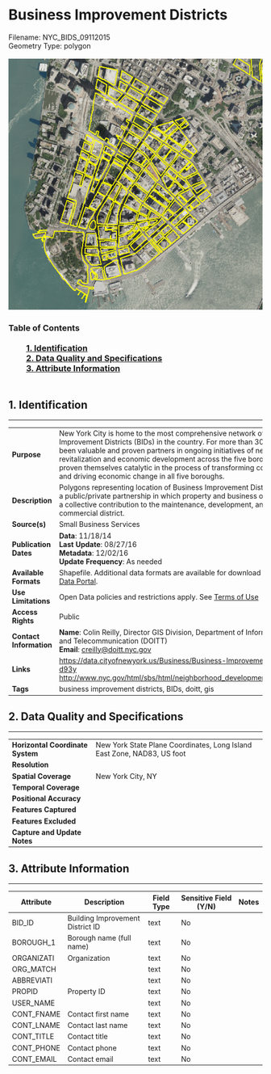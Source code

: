 # Business Improvement Districts
Filename: NYC_BIDS_09112015<br>Geometry Type: polygon<br><br>![image](https://github.com/CityOfNewYork/nyc-geo-metadata/blob/master/Images/BusinessImprovementDistricts.PNG)

### Table of Contents<br><br>&nbsp;&nbsp;&nbsp;&nbsp;&nbsp;&nbsp;&nbsp;&nbsp;&nbsp;[**1. Identification**](#1-identification)<br>&nbsp;&nbsp;&nbsp;&nbsp;&nbsp;&nbsp;&nbsp;&nbsp;&nbsp;[**2. Data Quality and Specifications**](#2-data-quality-and-specifications)<br>&nbsp;&nbsp;&nbsp;&nbsp;&nbsp;&nbsp;&nbsp;&nbsp;&nbsp;[**3. Attribute Information**](#3-attribute-information)<br><br>
## 1. Identification
---------------------------------------------
|     |     |
| --- | --- |
**Purpose** |New York City is home to the most comprehensive network of Business Improvement Districts (BIDs) in the country. For more than 30 years, BIDs have been valuable and proven partners in ongoing initiatives of neighborhood revitalization and economic development across the five boroughs. BIDs have proven themselves catalytic in the process of transforming commercial corridors and driving economic change in all five boroughs. 
**Description** |Polygons representing location of Business Improvement Districts (BIDs). A BID is a public/private partnership in which property and business owners elect to make a collective contribution to the maintenance, development, and promotion of their commercial district. 
**Source(s)** |Small Business Services
**Publication Dates** |**Data**: 11/18/14<br>**Last Update**: 08/27/16<br>**Metadata**: 12/02/16<br>**Update Frequency**: As needed
**Available Formats** |Shapefile. Additional data formats are available for download on the [NYC Open Data Portal](https://data.cityofnewyork.us/Business/Business-Improvement-Districts/ejxk-d93y<br>http://www.nyc.gov/html/sbs/html/neighborhood_development/bid_directory.shtml).
**Use Limitations** |Open Data policies and restrictions apply. See [Terms of Use](http://www.nyc.gov/html/data/terms.html)
**Access Rights** |Public
**Contact Information** |**Name**: Colin Reilly, Director GIS Division, Department of Information Technology and Telecommunication (DOITT)<br>**Email**: creilly@doitt.nyc.gov
**Links** |https://data.cityofnewyork.us/Business/Business-Improvement-Districts/ejxk-d93y<br>http://www.nyc.gov/html/sbs/html/neighborhood_development/bid_directory.shtml
**Tags** |business improvement districts, BIDs, doitt, gis
## 2. Data Quality and Specifications
---------------------------------------------
|     |     |
| --- | --- |
**Horizontal Coordinate System** |New York State Plane Coordinates, Long Island East Zone, NAD83, US foot
**Resolution** |
**Spatial Coverage** |New York City, NY
**Temporal Coverage** |
**Positional Accuracy** |
**Features Captured** |
**Features Excluded** |
**Capture and Update Notes** |
## 3. Attribute Information
---------------------------------------------
| Attribute | Description | Field Type | Sensitive Field (Y/N) | Notes| 
|------------ | ------------- | -------- | ----------- | ----------|
| BID_ID | Building Improvement District ID | text | No
| BOROUGH_1 | Borough name (full name) | text | No
| ORGANIZATI | Organization | text | No
| ORG_MATCH |  | text | No
| ABBREVIATI |  | text | No
| PROPID | Property ID | text | No
| USER_NAME |  | text | No
| CONT_FNAME | Contact first name | text | No
| CONT_LNAME | Contact last name | text | No
| CONT_TITLE | Contact title | text | No
| CONT_PHONE | Contact phone | text | No
| CONT_EMAIL | Contact email | text | No

